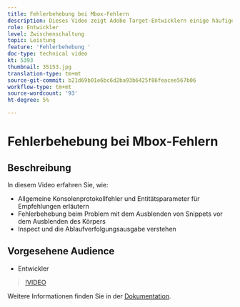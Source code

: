 ```yaml
---
title: Fehlerbehebung bei Mbox-Fehlern
description: Dieses Video zeigt Adobe Target-Entwicklern einige häufige Konsolenprotokollfehler und Entitätsparameter für Empfehlungen. Erfahren Sie, wie Sie das Problem mit dem Textkörper vor dem Ausblenden von Snippets beheben und die Ablaufverfolgungsausgabe überprüfen und verstehen.
role: Entwickler
level: Zwischenschaltung
topic: Leistung
feature: 'Fehlerbehebung '
doc-type: technical video
kt: 5393
thumbnail: 35153.jpg
translation-type: tm+mt
source-git-commit: b21d69b01e6bc6d2ba93b6425f86feacee567b06
workflow-type: tm+mt
source-wordcount: '93'
ht-degree: 5%

---
```



# Fehlerbehebung bei Mbox-Fehlern

## Beschreibung

In diesem Video erfahren Sie, wie:

* Allgemeine Konsolenprotokollfehler und Entitätsparameter für Empfehlungen erläutern
* Fehlerbehebung beim Problem mit dem Ausblenden von Snippets vor dem Ausblenden des Körpers
* Inspect und die Ablaufverfolgungsausgabe verstehen

## Vorgesehene Audience

* Entwickler

>[!VIDEO](https://video.tv.adobe.com/v/35153/?quality=12)

Weitere Informationen finden Sie in der [Dokumentation](https://docs.adobe.com/content/help/en/target/using/troubleshoot/troubleshooting-target.html).
